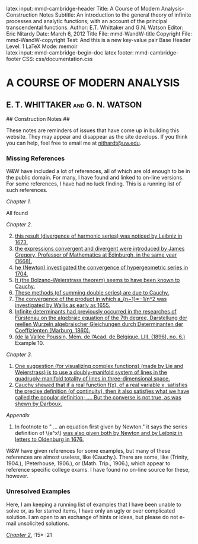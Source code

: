 latex input:	mmd-cambridge-header
Title:	A Course of Modern Analysis-Construction Notes
Subtitle:	An introduction to the general theory of
                                 infinite processes and analytic functions;
                                 with an account of the principal
                                 transcendental functions.
Author:	E.T. Whittaker and G.N. Watson
Editor:	Eric Nitardy
Date:	March 6, 2012
Title File:	mmd-WandW-title
Copyright File:	mmd-WandW-copyright
Test:	And this is a new key-value pair
Base Header Level:	1
LaTeX Mode:	memoir  
latex input:	mmd-cambridge-begin-doc 
latex footer:	mmd-cambridge-footer
CSS:	css/documentation.css

<div id="header"><h1>A COURSE OF MODERN<span>&nbsp;</span>ANALYSIS</h1><h2>E. T. WHITTAKER <span style="font-size:65%;">AND</span> G.<span>&nbsp;</span>N.<span>&nbsp;</span>WATSON</h2></div>

<div markdown=1 id="content">
<div markdown=1 class="contenttext">
## Construction Notes ##

These notes are reminders of issues that have come up in building this website. They may appear and disappear as the site develops. If you think you can help, feel free to email me at <a href="&#x6d;&#x61;&#x69;&#108;&#116;&#111;&#58;&#110;&#x69;&#x74;&#104;&#x61;&#114;&#100;&#x74;&#x40;&#x75;&#x77;&#46;&#101;&#x64;&#x75;">&#x6e;&#x69;&#116;&#x68;&#x61;&#114;&#100;&#x74;&#x40;&#117;&#119;&#x2e;&#101;&#x64;&#x75;</a>.

### Missing References ###

W&W have included a lot of references, all of which are old enough to be in the public domain. For many, I have found and linked to on-line versions. For some references, I have had no luck finding. This is a running list of such references.

*Chapter 1.*

All found

*Chapter 2.*

2. [this result (divergence of harmonic series) was noticed by Leibniz in 1673.](CMA02-2-Series.html#convergenceofaninfiniteseries)
3. [the expressions convergent and divergent were introduced by James Gregory, Professor of Mathematics at Edinburgh, in the same year (1668).](CMA02-2-Series.html#convergenceofaninfiniteseries) 
3. [he (Newton) investigated the convergence of hypergeometric series in 1704.](CMA02-2-Series.html#convergenceofaninfiniteseries)
4.  [It (the Bolzano-Weierstrass theorem) seems to have been known to Cauchy.](CMA02-1-Limits.html#bolzanosection)
5.  [These methods (of summing double series) are due to Cauchy.](CMA02-3-MoreSeries.html#methodsofsummingdoubleseries)
6.  [The convergence of the product in which a_{n−1}=−1/n^2 was investigated by Wallis as early as 1655.](CMA02-4-Products.html#infiniteproducts)
7.  [Infinite determinants had previously occurred in the researches of F&uuml;rstenau on the algebraic equation of the 7th degree, Darstellung der reellen Wurzeln algebraischer Gleichungen durch Determinanten der Coeffizienten (Marburg, 1860).](CMA02-4-Products.html#infinitedeterminants)
8. [(de la Vallee Poussin, M&eacute;m. de l&rsquo;Acad. de Belgique, LIII. (1896), no. 6.)](CMA02-4-Products.html#miscellaneousexamples) Example 10.

*Chapter 3.*

1. [One suggestion (for visualizing complex functions) (made by Lie and Weierstrass) is to use a doubly-manifold system of lines in the quadruply-manifold totality of lines in three-dimensional space.](CMA03-1-ContinuousFns.html#thedependenceofonecomplexnumberonanother)
2. [Cauchy shewed that if a real function f(x), of a real variable x, satisfies the precise definition (of continuity), then it also satisfies what we have called the popular definition; …. But the converse is not true, as was shewn by Darboux.](CMA03-1-ContinuousFns.html#continuityoffunctionsofrealvariables) 

*Appendix* 

1. In footnote to " ... an equation first given by Newton."  it says the series definition of \\(e^x\\)  [was also given both by Newton and by Leibniz in letters to Oldenburg in 1676.](CMA24-Appendix-I-LogrithmAndExponential.html#a.22variouspropertiesoftheexponentialfunction.) 

W&W have given references for some examples, but many of these references are almost useless, like (Cauchy.). There are some, like (Trinity, 1904.), (Peterhouse, 1906.), or  (Math. Trip., 1906.), which appear to reference specific college exams. I have found no on-line source for these, however.

### Unresolved Examples ###

Here, I am keeping a running list of examples that I have been unable to solve or, as for starred items, I have only an ugly or over complicated solution. I am open to an exchange of hints or ideas, but please do not e-mail unsolicited solutions.

[*Chapter 2.*](CMA02-4-Products.html#miscellaneousexamples)
:15*
:21

</div>

</div>

